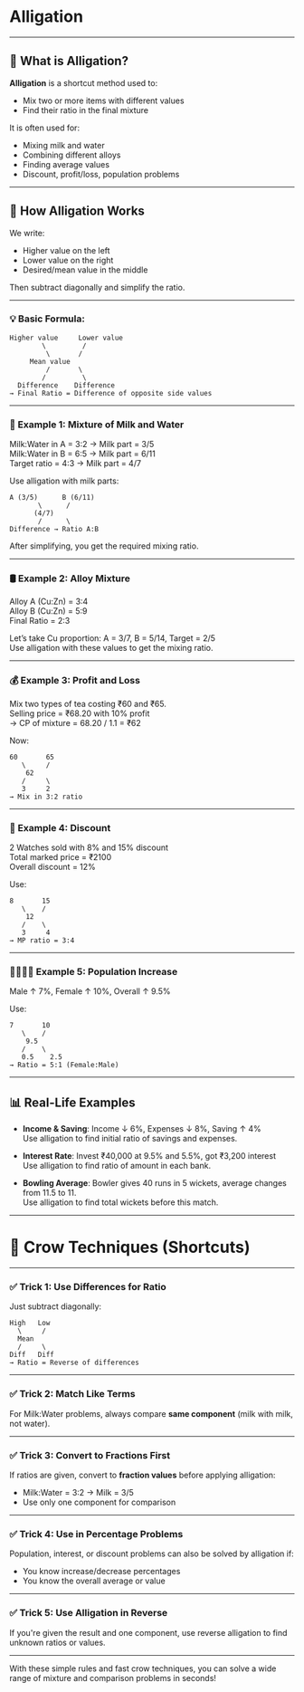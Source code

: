 # Alligation

---

## 🧪 What is Alligation?

**Alligation** is a shortcut method used to:
- Mix two or more items with different values
- Find their ratio in the final mixture

It is often used for:
- Mixing milk and water
- Combining different alloys
- Finding average values
- Discount, profit/loss, population problems

---

## 🔢 How Alligation Works

We write:
- Higher value on the left
- Lower value on the right
- Desired/mean value in the middle

Then subtract diagonally and simplify the ratio.

---

### 💡 Basic Formula:

```
Higher value     Lower value  
        \         /  
         \       /  
     Mean value  
         /       \  
        /         \  
  Difference    Difference  
→ Final Ratio = Difference of opposite side values
```

---

### 🧊 Example 1: Mixture of Milk and Water

Milk:Water in A = 3:2 → Milk part = 3/5  
Milk:Water in B = 6:5 → Milk part = 6/11  
Target ratio = 4:3 → Milk part = 4/7  

Use alligation with milk parts:
```
A (3/5)      B (6/11)  
       \      /
      (4/7)
       /      \
Difference → Ratio A:B
```

After simplifying, you get the required mixing ratio.

---

### 🛢️ Example 2: Alloy Mixture

Alloy A (Cu:Zn) = 3:4  
Alloy B (Cu:Zn) = 5:9  
Final Ratio = 2:3

Let’s take Cu proportion:
A = 3/7, B = 5/14, Target = 2/5  
Use alligation with these values to get the mixing ratio.

---

### 💰 Example 3: Profit and Loss

Mix two types of tea costing ₹60 and ₹65.  
Selling price = ₹68.20 with 10% profit  
→ CP of mixture = 68.20 / 1.1 = ₹62

Now:
```
60       65  
   \     /
    62  
   /     \
   3     2
→ Mix in 3:2 ratio
```

---

### 🧾 Example 4: Discount

2 Watches sold with 8% and 15% discount  
Total marked price = ₹2100  
Overall discount = 12%

Use:
```
8       15  
   \    /
    12  
   /    \
   3     4  
→ MP ratio = 3:4
```

---

### 👨‍👩‍👧‍👦 Example 5: Population Increase

Male ↑ 7%, Female ↑ 10%, Overall ↑ 9.5%

Use:
```
7       10  
   \    /
    9.5  
   /    \
   0.5    2.5  
→ Ratio = 5:1 (Female:Male)
```

---

## 📊 Real-Life Examples

- **Income & Saving**:
  Income ↓ 6%, Expenses ↓ 8%, Saving ↑ 4%  
  Use alligation to find initial ratio of savings and expenses.

- **Interest Rate**:
  Invest ₹40,000 at 9.5% and 5.5%, got ₹3,200 interest  
  Use alligation to find ratio of amount in each bank.

- **Bowling Average**:
  Bowler gives 40 runs in 5 wickets, average changes from 11.5 to 11.  
  Use alligation to find total wickets before this match.

---

# 🧠 Crow Techniques (Shortcuts)

---

### ✅ Trick 1: Use Differences for Ratio

Just subtract diagonally:

```
High   Low  
  \     /  
  Mean  
  /     \  
Diff   Diff
→ Ratio = Reverse of differences
```

---

### ✅ Trick 2: Match Like Terms

For Milk:Water problems, always compare **same component** (milk with milk, not water).

---

### ✅ Trick 3: Convert to Fractions First

If ratios are given, convert to **fraction values** before applying alligation:
- Milk:Water = 3:2 → Milk = 3/5  
- Use only one component for comparison

---

### ✅ Trick 4: Use in Percentage Problems

Population, interest, or discount problems can also be solved by alligation if:
- You know increase/decrease percentages
- You know the overall average or value

---

### ✅ Trick 5: Use Alligation in Reverse

If you're given the result and one component, use reverse alligation to find unknown ratios or values.

---

With these simple rules and fast crow techniques, you can solve a wide range of mixture and comparison problems in seconds!
